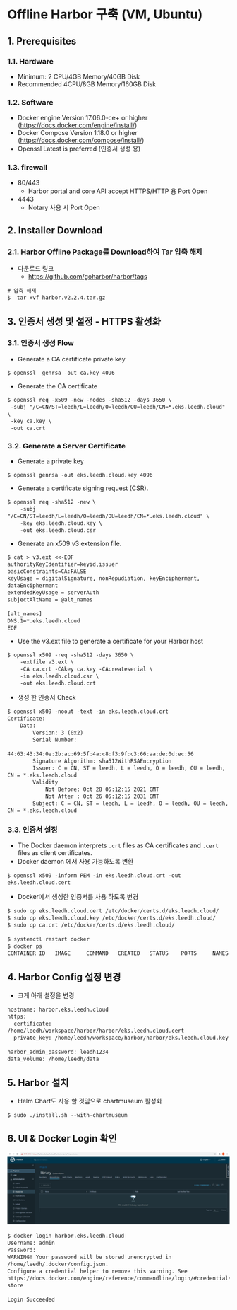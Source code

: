 # Offline Harbor 구축 (VM, Ubuntu)

## 1. Prerequisites

### 1.1. Hardware

- Minimum: 2 CPU/4GB Memory/40GB Disk
- Recommended 4CPU/8GB Memory/160GB Disk

### 1.2. Software
- Docker engine Version 17.06.0-ce+ or higher (https://docs.docker.com/engine/install/)
- Docker Compose Version 1.18.0 or higher (https://docs.docker.com/compose/install/)
- Openssl Latest is preferred (인증서 생성 용)

### 1.3. firewall

- 80/443 
	- Harbor portal and core API accept HTTPS/HTTP 용 Port Open
- 4443
	- Notary 사용 시 Port Open

## 2. Installer Download

### 2.1. Harbor Offline Package를 Download하여 Tar 압축 해제

- 다운로드 링크
	- https://github.com/goharbor/harbor/tags

```
# 압축 해제
$  tar xvf harbor.v2.2.4.tar.gz
```

## 3. 인증서 생성 및 설정 - HTTPS 활성화 

### 3.1.  인증서 생성 Flow

- Generate a CA certificate private key

```
$ openssl  genrsa -out ca.key 4096
```

- Generate the CA certificate

```
$ openssl req -x509 -new -nodes -sha512 -days 3650 \
 -subj "/C=CN/ST=leedh/L=leedh/O=leedh/OU=leedh/CN=*.eks.leedh.cloud" \
 -key ca.key \
 -out ca.crt
```


### 3.2. Generate a Server Certificate

- Generate a private key

```
$ openssl genrsa -out eks.leedh.cloud.key 4096
```

- Generate a certificate signing request (CSR).

```
$ openssl req -sha512 -new \
    -subj "/C=CN/ST=leedh/L=leedh/O=leedh/OU=leedh/CN=*.eks.leedh.cloud" \
    -key eks.leedh.cloud.key \
    -out eks.leedh.cloud.csr 
```

- Generate an x509 v3 extension file.

```
$ cat > v3.ext <<-EOF
authorityKeyIdentifier=keyid,issuer
basicConstraints=CA:FALSE
keyUsage = digitalSignature, nonRepudiation, keyEncipherment, dataEncipherment
extendedKeyUsage = serverAuth
subjectAltName = @alt_names

[alt_names]
DNS.1=*.eks.leedh.cloud
EOF
```


- Use the v3.ext file to generate a certificate for your Harbor host

```
$ openssl x509 -req -sha512 -days 3650 \
    -extfile v3.ext \
    -CA ca.crt -CAkey ca.key -CAcreateserial \
    -in eks.leedh.cloud.csr \
    -out eks.leedh.cloud.crt
```

- 생성 한 인증서 Check

```
$ openssl x509 -noout -text -in eks.leedh.cloud.crt
Certificate:
    Data:
        Version: 3 (0x2)
        Serial Number:
            44:63:43:34:0e:2b:ac:69:5f:4a:c8:f3:9f:c3:66:aa:de:0d:ec:56
        Signature Algorithm: sha512WithRSAEncryption
        Issuer: C = CN, ST = leedh, L = leedh, O = leedh, OU = leedh, CN = *.eks.leedh.cloud
        Validity
            Not Before: Oct 28 05:12:15 2021 GMT
            Not After : Oct 26 05:12:15 2031 GMT
        Subject: C = CN, ST = leedh, L = leedh, O = leedh, OU = leedh, CN = *.eks.leedh.cloud
```

### 3.3. 인증서 설정

- The Docker daemon interprets `.crt` files as CA certificates and `.cert` files as client certificates. 
- Docker daemon 에서 사용 가능하도록 변환

```
$ openssl x509 -inform PEM -in eks.leedh.cloud.crt -out eks.leedh.cloud.cert
```

- Docker에서 생성한 인증서를 사용 하도록 변경

```
$ sudo cp eks.leedh.cloud.cert /etc/docker/certs.d/eks.leedh.cloud/
$ sudo cp eks.leedh.cloud.key /etc/docker/certs.d/eks.leedh.cloud/
$ sudo cp ca.crt /etc/docker/certs.d/eks.leedh.cloud/

$ systemctl restart docker
$ docker ps
CONTAINER ID   IMAGE     COMMAND   CREATED   STATUS    PORTS     NAMES
```

## 4. Harbor Config 설정 변경

- 크게 아래 설정을 변경

```
hostname: harbor.eks.leedh.cloud
https:
  certificate: /home/leedh/workspace/harbor/harbor/eks.leedh.cloud.cert
  private_key: /home/leedh/workspace/harbor/harbor/eks.leedh.cloud.key

harbor_admin_password: leedh1234
data_volume: /home/leedh/data
```

## 5. Harbor 설치

- Helm Chart도 사용 할 것임으로 chartmuseum 활성화

```
$ sudo ./install.sh --with-chartmuseum
```


## 6. UI & Docker Login 확인

![harbor-1][harbor-1]

[harbor-1]:./images/harbor.PNG

```
$ docker login harbor.eks.leedh.cloud
Username: admin
Password:
WARNING! Your password will be stored unencrypted in /home/leedh/.docker/config.json.
Configure a credential helper to remove this warning. See
https://docs.docker.com/engine/reference/commandline/login/#credentials-store

Login Succeeded
```
